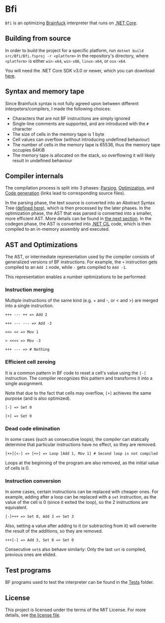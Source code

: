 # Bfi

`Bfi` is an optimizing [Brainfuck](https://en.wikipedia.org/wiki/Brainfuck) interpreter that runs on [.NET Core](https://en.wikipedia.org/wiki/.NET_Core).

## Building from source

In order to build the project for a specific platform, run `dotnet build src/Bfi/Bfi.fsproj -r <platform>` in the repository's directory, where `<platform>` is either `win-x64`, `win-x86`, `linux-x64`, or `osx-x64`.

You will need the .NET Core SDK v3.0 or newer, which you can download [here](https://dotnet.microsoft.com/download).

## Syntax and memory tape

Since Brainfuck syntax is not fully agreed upon between different interpeters/compilers, I made the following choices:

* Characters that are not BF instructions are simply ignored
* Single-line comments are supported, and are introduced with the `#` character
* The size of cells in the memory tape is 1 byte
* Cell values can overflow (without introducing undefined behaviour)
* The number of cells in the memory tape is 65536, thus the memory tape occupies 64KiB
* The memory tape is allocated on the stack, so overflowing it will likely result in undefined behaviour

## Compiler internals

The compilation process is split into 3 phases: [Parsing](src/Bfi/Parser.fs), [Optimization](src/Bfi/Optimizer.fs), and [Code generation](src/Bfi/Codegen.fs) (links lead to corresponding source files).

In the parsing phase, the text source is converted into an Abstract Syntax Tree ([defined here](src/Bfi/Ast.fs)), which is then processed by the later phases.
In the optimization phase, the AST that was parsed is converted into a smaller, more efficient AST. More details can be found in [the next section](#ast-and-optimizations).
In the codegen phase, the AST is converted into [.NET CIL](https://en.wikipedia.org/wiki/Common_Intermediate_Language) code, which is then compiled to an in-memory assembly and executed.

## AST and Optimizations

The AST, or intermediate representation used by the compiler consists of generalized versions of BF instructions.
For example, the `+` instruction gets compiled to an `Add 1` node, while `-` gets compiled to `Add -1`.

This representation enables a number optimizations to be performed:

### Instruction merging

Multiple instructions of the same kind (e.g. + and -, or < and >) are merged into a single instruction.

```bf
+++ --- ++ => Add 2
```

```bf
+++ --- --- => Add -3
```

```bf
>>> << => Mov 1
```

```bf
> <<<< => Mov -3
```

```bf
+++ --- => # Nothing
```

### Efficient cell zeroing

It is a common pattern in BF code to reset a cell's value using the `[-]` instruction.
The compiler recognizes this pattern and transforms it into a single assignment.

Note that due to the fact that cells may overflow, `[+]` achieves the same purpose (and is also optimized).

```bf
[-] => Set 0
```

```bf
[+] => Set 0
```

### Dead code elimination

In some cases (such as consecutive loops), the compiler can statically determine that particular instructions have no effect, so they are removed.

```bf
[+>][<-] => [+>] => Loop [Add 1, Mov 1] # Second loop is not compiled
```

Loops at the beginning of the program are also removed, as the initial value of cells is 0.

### Instruction conversion

In some cases, certain instructions can be replaced with cheaper ones.
For example, adding after a loop can be replaced with a `set` instruction, as the value of the cell is 0 (since it exited the loop), so the 2 instructions are equivalent.

```bf
[-]+++ => Set 0, Add 3 => Set 3
```

Also, setting a value after adding to it (or subtracting from it) will overwrite the result of the additions, so they are removed.

```bf
+++[-] => Add 3, Set 0 => Set 0
```

Consecutive `set`s also behave similarly: Only the last `set` is compiled, previous ones are elided.

## Test programs

BF programs used to test the interpreter can be found in the [Tests](Tests/) folder.

## License

This project is licensed under the terms of the MIT License.
For more details, see [the license file](LICENSE.txt).